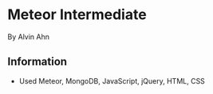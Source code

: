 Meteor Intermediate
=============

By Alvin Ahn

## Information

- Used Meteor, MongoDB, JavaScript, jQuery, HTML, CSS
